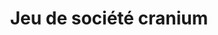 ---
layout: "product-page"
id: "568114550"
title: "Jeu  de société cranium"
description: "Bon état général"
size: "11-12 ans / 140-146 cm"
brand: ""
label: ""
price_numeric: "20.0"
price_numeric_discounted: "20.0"
currency: "€"
user_updated_at_ts: "2020-08-07T18:57:29+02:00"
category: ""
isdiscounted: "False"
isnew: "True"
isbestseller: "False"
images: [ "https://images.vinted.net/thumbs/f800/01_01308_3tW9A1tbLQKeWcmyFtcHgpDh.jpeg?1596819449-a28afa4659a45634290aa1411e954234b4135714", "https://images.vinted.net/thumbs/f800/01_01c31_f6aitb5XDm4H56qfEPYWzHkU.jpeg?1596819449-5efa3af43b34525a7e4dd5014dc9e2d3efd311d5", "https://images.vinted.net/thumbs/f800/01_0014e_RTC9XBRdH9Pjtfh5adtHCKTe.jpeg?1596819449-6c762bd7299e7b280d669aa2ba17626feedf35c3", "https://images.vinted.net/thumbs/f800/01_0169b_nwy1jRWi6YaWtCvsWQVr148x.jpeg?1596819449-3ef9d8b1664faceaee59b441e6d9b76072cc2587" ]
---